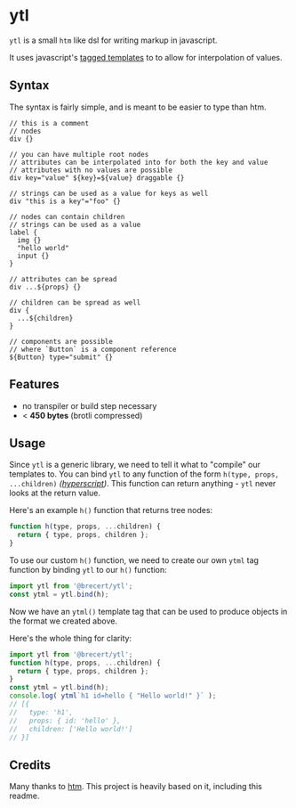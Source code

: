 # ytl

`ytl` is a small `htm` like dsl for writing markup in javascript.

It uses javascript's [tagged templates] to to allow for interpolation of values.

## Syntax

The syntax is fairly simple, and is meant to be easier to type than htm.

```slim
// this is a comment
// nodes
div {}

// you can have multiple root nodes
// attributes can be interpolated into for both the key and value
// attributes with no values are possible
div key="value" ${key}=${value} draggable {}

// strings can be used as a value for keys as well
div "this is a key"="foo" {}

// nodes can contain children
// strings can be used as a value
label {
  img {}
  "hello world"
  input {}
}

// attributes can be spread
div ...${props} {}

// children can be spread as well
div {
  ...${children}
}

// components are possible
// where `Button` is a component reference
${Button} type="submit" {}
```

## Features

- no transpiler or build step necessary
- < **450 bytes** (brotli compressed)

## Usage

Since `ytl` is a generic library, we need to tell it what to "compile" our templates to.
You can bind `ytl` to any function of the form `h(type, props, ...children)` _([hyperscript])_.
This function can return anything - `ytl` never looks at the return value.

Here's an example `h()` function that returns tree nodes:

```js
function h(type, props, ...children) {
  return { type, props, children };
}
```

To use our custom `h()` function, we need to create our own `ytml` tag function by binding `ytl` to our `h()` function:

```js
import ytl from '@brecert/ytl';
const ytml = ytl.bind(h);
```

Now we have an `ytml()` template tag that can be used to produce objects in the format we created above.

Here's the whole thing for clarity:

```js
import ytl from '@brecert/ytl';
function h(type, props, ...children) {
  return { type, props, children };
}
const ytml = ytl.bind(h);
console.log( ytml`h1 id=hello { "Hello world!" }` );
// [{
//   type: 'h1',
//   props: { id: 'hello' },
//   children: ['Hello world!']
// }]
```

## Credits

Many thanks to [htm]. This project is heavily based on it, including this readme.

[htm]: https://github.com/developit/htm
[hyperscript]: https://github.com/hyperhype/hyperscript
[tagged templates]: https://developer.mozilla.org/en-US/docs/Web/JavaScript/Reference/Template_literals#tagged_templates